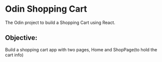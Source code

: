 # Odin Shopping Cart
The Odin project to build a Shopping Cart using React.

## Objective:
Build a shopping cart app with two pages, Home and ShopPage(to hold the cart info)